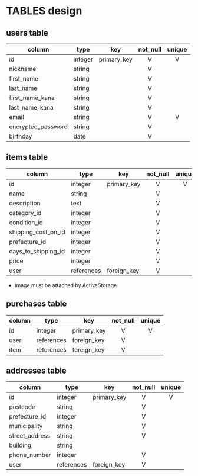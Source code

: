# TABLES design

## users table

|      column      | type  |    key    | not_null | unique |
|------------------|-------|-----------|:--------:|:------:|
|id                |integer|primary_key|    V     |   V    |
|nickname          |string |           |    V     |        |
|first_name        |string |           |    V     |        |
|last_name         |string |           |    V     |        |
|first_name_kana   |string |           |    V     |        |
|last_name_kana    |string |           |    V     |        |
|email             |string |           |    V     |   V    |
|encrypted_password|string |           |    V     |        |
|birthday          | date  |           |    V     |        |


## items table

|       column        |   type   |    key    | not_null | unique |
|---------------------|----------|-----------|:--------:|:------:|
|id                   |integer   |primary_key|    V     |   V    |
|name                 |string    |           |    V     |        |
|description          |text      |           |    V     |        |
|category_id          |integer   |           |    V     |        |
|condition_id         |integer   |           |    V     |        |
|shipping_cost_on_id  |integer   |           |    V     |        |
|prefecture_id        |integer   |           |    V     |        |
|days_to_shipping_id  |integer   |           |    V     |        |
|price                |integer   |           |    V     |        |
|user                 |references|foreign_key|    V     |        |

- image must be attached by ActiveStorage.

## purchases table
|      column      |   type   |    key    | not_null | unique |
|------------------|----------|-----------|:--------:|:------:|
|id                |integer   |primary_key|    V     |   V    |
|user              |references|foreign_key|    V     |        |
|item              |references|foreign_key|    V     |        |


## addresses table

|      column      |   type   |    key    | not_null | unique |
|------------------|----------|-----------|:--------:|:------:|
|id                |integer   |primary_key|    V     |   V    |
|postcode          |string    |           |    V     |        |
|prefecture_id     |integer   |           |    V     |        |
|municipality      |string    |           |    V     |        |
|street_address    |string    |           |    V     |        |
|building          |string    |           |          |        |
|phone_number      |integer   |           |    V     |        |
|user              |references|foreign_key|    V     |        |
